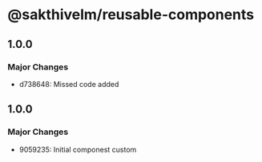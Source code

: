 # @sakthivelm/reusable-components

## 1.0.0

### Major Changes

- d738648: Missed code added

## 1.0.0

### Major Changes

- 9059235: Initial componest custom
